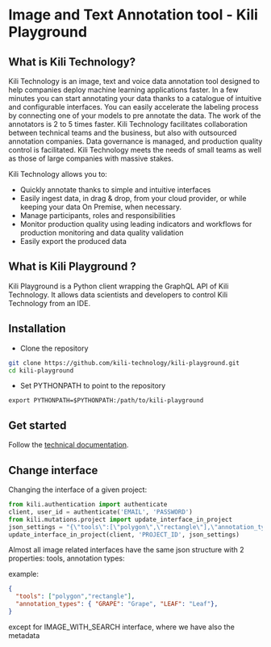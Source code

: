 # Image and Text Annotation tool - Kili Playground

## What is Kili Technology?

Kili Technology is an image, text and voice data annotation tool designed to help companies deploy machine learning applications faster. In a few minutes you can start annotating your data thanks to a catalogue of intuitive and configurable interfaces. You can easily accelerate the labeling process by connecting one of your models to pre annotate the data. The work of the annotators is 2 to 5 times faster. Kili Technology facilitates collaboration between technical teams and the business, but also with outsourced annotation companies. Data governance is managed, and production quality control is facilitated. Kili Technology meets the needs of small teams as well as those of large companies with massive stakes.

Kili Technology allows you to:

- Quickly annotate thanks to simple and intuitive interfaces
- Easily ingest data, in drag & drop, from your cloud provider, or while keeping your data On Premise, when necessary.
- Manage participants, roles and responsibilities
- Monitor production quality using leading indicators and workflows for production monitoring and data quality validation
- Easily export the produced data

## What is Kili Playground ?

Kili Playground is a Python client wrapping the GraphQL API of Kili Technology.
It allows data scientists and developers to control Kili Technology from an IDE.

## Installation

- Clone the repository
```bash
git clone https://github.com/kili-technology/kili-playground.git
cd kili-playground
```

- Set PYTHONPATH to point to the repository
```
export PYTHONPATH=$PYTHONPATH:/path/to/kili-playground
```

## Get started

Follow the [technical documentation](https://kili-technology.github.io/kili-docs/docs/api-graphql/api-graphql).


## Change interface

Changing the interface of a given project:
```python
from kili.authentication import authenticate
client, user_id = authenticate('EMAIL', 'PASSWORD')
from kili.mutations.project import update_interface_in_project
json_settings = "{\"tools\":[\"polygon\",\"rectangle\"],\"annotation_types\": { \"GRAPE\": \"Grape\", \"HIHI\": \"HIHI\"}}"
update_interface_in_project(client, 'PROJECT_ID', json_settings)
```
Almost all image related interfaces have the same json structure with 2 properties: tools, annotation types:

example:
```json
{
  "tools": ["polygon","rectangle"],
  "annotation_types": { "GRAPE": "Grape", "LEAF": "Leaf"},
}
```

except for IMAGE_WITH_SEARCH interface, where we have also the metadata
